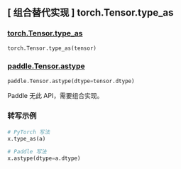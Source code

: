## [ 组合替代实现 ] torch.Tensor.type_as

### [torch.Tensor.type_as](https://pytorch.org/docs/stable/generated/torch.Tensor.type_as.html)

```python
torch.Tensor.type_as(tensor)
```

### [paddle.Tensor.astype](https://www.paddlepaddle.org.cn/documentation/docs/zh/develop/api/paddle/Tensor_cn.html#astype-dtype)

```python
paddle.Tensor.astype(dtype=tensor.dtype)
```

Paddle 无此 API，需要组合实现。

### 转写示例
####
```python
# PyTorch 写法
x.type_as(a)

# Paddle 写法
x.astype(dtype=a.dtype)
```
